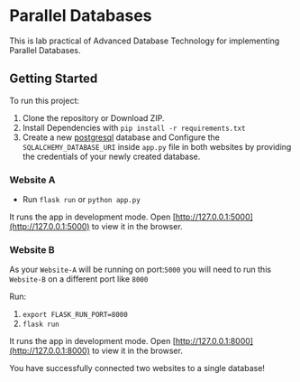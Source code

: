 # Parallel Databases

This is lab practical of Advanced Database Technology for implementing Parallel Databases.

## Getting Started

To run this project:

1. Clone the repository or Download ZIP.
2. Install Dependencies with `pip install -r requirements.txt`
3. Create a new [postgresql](https://www.postgresql.org/download/) database and Configure the `SQLALCHEMY_DATABASE_URI` inside `app.py` file in both websites by providing the credentials of your newly created database.

### Website A

* Run `flask run` or `python app.py`

It runs the app in development mode. Open [http://127.0.0.1:5000](http://127.0.0.1:5000) to view it in the browser.

### Website B

As your `Website-A` will be running on port:`5000` you will need to run this `Website-B` on a different port like `8000`

Run:

1. `export FLASK_RUN_PORT=8000`
2. `flask run`

It runs the app in development mode. Open [http://127.0.0.1:8000](http://127.0.0.1:8000) to view it in the browser.

You have successfully connected two websites to a single database!